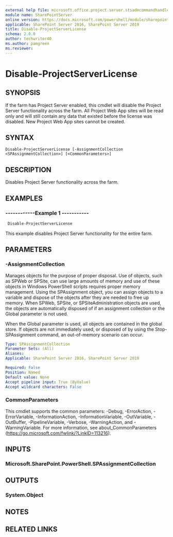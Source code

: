 ```yaml
---
external help file: microsoft.office.project.server.stsadmcommandhandler.dll-help.xml
module name: SharePointServer
online version: https://docs.microsoft.com/powershell/module/sharepoint-server/disable-projectserverlicense
applicable: SharePoint Server 2016, SharePoint Server 2019
title: Disable-ProjectServerLicense
schema: 2.0.0
author: techwriter40
ms.author: pamgreen
ms.reviewer:
---
```


# Disable-ProjectServerLicense

## SYNOPSIS
If the farm has Project Server enabled, this cmdlet will disable the Project Server functionality across the farm. All Project Web App sites will be read only and will still contain any data that existed before the license was disabled. New Project Web App sites cannot be created.

## SYNTAX

```
Disable-ProjectServerLicense [-AssignmentCollection <SPAssignmentCollection>] [<CommonParameters>]
```

## DESCRIPTION
Disables Project Server functionality across the farm.

## EXAMPLES

### ------------Example 1 -----------
```powershell
 Disable-ProjectServerLicense
```

This example disables Project Server functionality for the entire farm.

## PARAMETERS

### -AssignmentCollection
Manages objects for the purpose of proper disposal. Use of objects, such as SPWeb or SPSite, can use large amounts of memory and use of these objects in Windows PowerShell scripts requires proper memory management. Using the SPAssignment object, you can assign objects to a variable and dispose of the objects after they are needed to free up memory. When SPWeb, SPSite, or SPSiteAdministration objects are used, the objects are automatically disposed of if an assignment collection or the Global parameter is not used.

When the Global parameter is used, all objects are contained in the global store. If objects are not immediately used, or disposed of by using the Stop-SPAssignment command, an out-of-memory scenario can occur.

```yaml
Type: SPAssignmentCollection
Parameter Sets: (All)
Aliases: 
Applicable: SharePoint Server 2016, SharePoint Server 2019

Required: False
Position: Named
Default value: None
Accept pipeline input: True (ByValue)
Accept wildcard characters: False
```

### CommonParameters
This cmdlet supports the common parameters: -Debug, -ErrorAction, -ErrorVariable, -InformationAction, -InformationVariable, -OutVariable, -OutBuffer, -PipelineVariable, -Verbose, -WarningAction, and -WarningVariable. For more information, see about_CommonParameters (https://go.microsoft.com/fwlink/?LinkID=113216).

## INPUTS

### Microsoft.SharePoint.PowerShell.SPAssignmentCollection

## OUTPUTS

### System.Object

## NOTES

## RELATED LINKS

